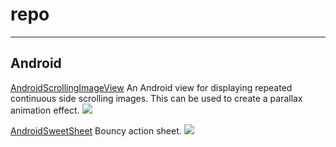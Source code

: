 repo
===================

----------

Android
-------------
[AndroidScrollingImageView](https://github.com/Q42/AndroidScrollingImageView)
An Android view for displaying repeated continuous side scrolling images. This can be used to create a parallax animation effect.
<img src="https://raw.githubusercontent.com/Q42/AndroidScrollingImageView/master/preview.gif"/>

[AndroidSweetSheet](https://github.com/zzz40500/AndroidSweetSheet)
Bouncy action sheet.
<img src="https://raw.githubusercontent.com/zzz40500/AndroidSweetSheet/master/screenshot/Design.gif">





